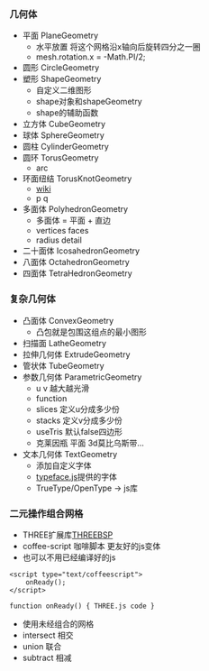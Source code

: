 ### 几何体
+ 平面 PlaneGeometry
    + 水平放置 将这个网格沿x轴向后旋转四分之一圈
    + mesh.rotation.x = -Math.PI/2;
+ 圆形 CircleGeometry
+ 塑形 ShapeGeometry
    + 自定义二维图形
    + shape对象和shapeGeometry
    + shape的辅助函数
+ 立方体 CubeGeometry
+ 球体 SphereGeometry
+ 圆柱 CylinderGeometry
+ 圆环 TorusGeometry
    + arc
+ 环面纽结 TorusKnotGeometry 
    + [wiki](http://en.wikipedia.org/wiki/Torus_knot)
    + p q
+ 多面体 PolyhedronGeometry
    + 多面体 = 平面 + 直边
    + vertices faces
    + radius detail
+ 二十面体 IcosahedronGeometry
+ 八面体 OctahedronGeometry
+ 四面体 TetraHedronGeometry

### 复杂几何体
+ 凸面体 ConvexGeometry
    + 凸包就是包围这组点的最小图形
+ 扫描面 LatheGeometry
+ 拉伸几何体 ExtrudeGeometry
+ 管状体 TubeGeometry
+ 参数几何体 ParametricGeometry
    + u v 越大越光滑
    + function 
    + slices  定义u分成多少份
    + stacks  定义v分成多少份
    + useTris 默认false四边形
    + 克莱因瓶 平面 3d莫比乌斯带...
+ 文本几何体 TextGeometry
    + 添加自定义字体
    + [typeface.js](http://typeface.neocracy.org/)提供的字体
    + TrueType/OpenType → js库

### 二元操作组合网格
+ THREE扩展库[THREEBSP](https://github.com/skalnik.ThreeBSP) 
+ coffee-script 咖啡脚本 更友好的js变体
+ 也可以不用已经编译好的js
```
<script type="text/coffeescript">
    onReady();
</script>

function onReady() { THREE.js code }
```
+ 使用未经组合的网格
+ intersect 相交
+ union 联合
+ subtract 相减



